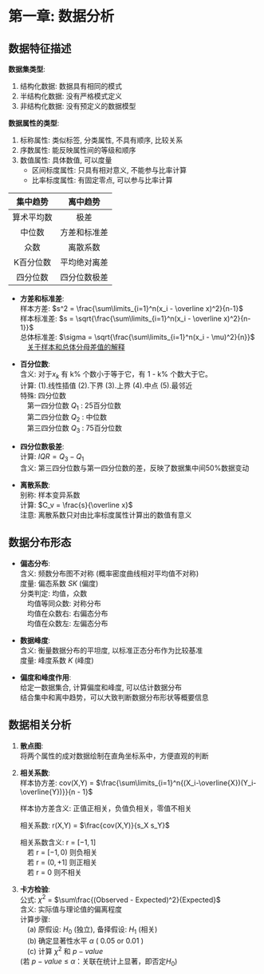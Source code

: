 # 第一章: 数据分析
## 数据特征描述

**数据集类型**:

1. 结构化数据: 数据具有相同的模式
2. 半结构化数据: 没有严格模式定义
3. 非结构化数据: 没有预定义的数据模型

**数据属性的类型**:

1. 标称属性: 类似标签, 分类属性, 不具有顺序, 比较关系
2. 序数属性: 能反映属性间的等级和顺序
3. 数值属性: 具体数值, 可以度量
    - 区间标度属性: 只具有相对意义, 不能参与比率计算
    - 比率标度属性: 有固定零点, 可以参与比率计算

**集中趋势**|**离中趋势**
:-:|:-:
算术平均数|极差
中位数|方差和标准差
众数|离散系数
K百分位数|平均绝对离差
四分位数|四分位数极差

- **方差和标准差**:  
    样本方差: $s^2 = \frac{\sum\limits_{i=1}^n(x_i - \overline x)^2}{n-1}$   
    样本标准差: $s = \sqrt{\frac{\sum\limits_{i=1}^n(x_i - \overline x)^2}{n-1}}$  
    总体标准差: $\sigma = \sqrt{\frac{\sum\limits_{i=1}^n(x_i - \mu)^2}{n}}$  
    &emsp;[关于样本和总体分母差值的解释](https://www.zhihu.com/question/36524138/answer/324758432)


- **百分位数**:  
    含义: 对于$x_{k}$ 有 k% 个数小于等于它，有 1 - k% 个数大于它。  
    计算: (1).线性插值 (2).下界 (3).上界 (4).中点 (5).最邻近  
    特殊: 四分位数    
    &emsp;第一四分位数 $Q_1$ : 25百分位数</br>
    &emsp;第二四分位数 $Q_2$ : 中位数</br>
    &emsp;第三四分位数 $Q_3$ : 75百分位数</br>

- **四分位数极差**:  
    计算: $IQR = Q_3 - Q_1$  
    含义: 第三四分位数与第一四分位数的差，反映了数据集中间50%数据变动

- **离散系数**:  
    别称: 样本变异系数  
    计算: $C_v = \frac{s}{\overline x}$  
    注意: 离散系数只对由比率标度属性计算出的数值有意义


## 数据分布形态

- **偏态分布**:  
    含义: 频数分布图不对称 (概率密度曲线相对平均值不对称)  
    度量: 偏态系数 $SK$ (偏度)  
    分类判定: 均值，众数    
    &emsp;均值等同众数: 对称分布</br>
    &emsp;均值在众数右: 右偏态分布</br>
    &emsp;均值在众数左: 左偏态分布</br>

- **数据峰度**:  
    含义: 衡量数据分布的平坦度, 以标准正态分布作为比较基准  
    度量: 峰度系数 $K$ (峰度)

- **偏度和峰度作用**:  
    给定一数据集合, 计算偏度和峰度, 可以估计数据分布<br>
    结合集中和离中趋势，可以大致判断数据分布形状等概要信息

## 数据相关分析

1. **散点图**:  
    将两个属性的成对数据绘制在直角坐标系中，方便直观的判断

2. **相关系数**:  
    样本协方差: cov(X,Y) = $\frac{\sum\limits_{i=1}^n{(X_i-\overline{X})(Y_i-\overline{Y})}}{n - 1}$

    样本协方差含义: 正值正相关，负值负相关，零值不相关

    相关系数: r(X,Y) = $\frac{cov(X,Y)}{s_X s_Y}$

    相关系数含义: r = $[-1,1]$  
    &emsp;若 r = $[-1,0)$ 则负相关</br>
    &emsp;若 r = $(0,+1]$ 则正相关</br>
    &emsp;若 r = 0 则不相关

3. **卡方检验**:  
    公式: $\chi^2$ = $\sum\frac{(Observed - Expected)^2}{Expected}$  
    含义: 实际值与理论值的偏离程度  
    计算步骤:  
    &emsp;(a) 原假设: $H_0$ (独立), 备择假设: $H_1$ (相关)</br>
    &emsp;(b) 确定显著性水平 $\alpha$ ( 0.05 or 0.01 )</br>
    &emsp;(c) 计算 $\chi^2$ 和 $p-value$ 
    </br>(若 $p-value$ $\leq$ $\alpha$：关联在统计上显著，即否定$H_0$)</br>